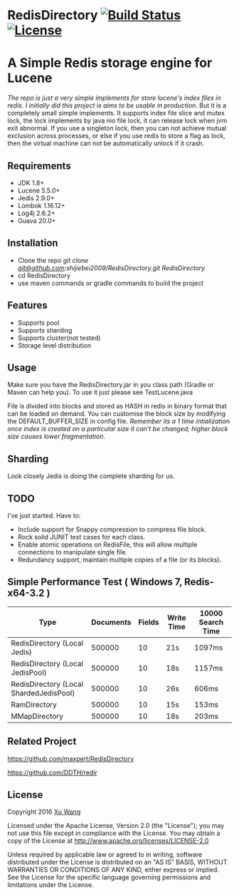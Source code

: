 RedisDirectory [![Build Status](https://api.travis-ci.org/shijiebei2009/RedisDirectory.svg?branch=master)](https://travis-ci.org/shijiebei2009/RedisDirectory)   [![License](https://img.shields.io/badge/license-Apache%202-4EB1BA.svg)](https://www.apache.org/licenses/LICENSE-2.0.html)
===========================================================================================================================================================================================================================================================================================
A Simple Redis storage engine for Lucene
========================================

_The repo is just a very simple implements for store lucene's index files in redis. I initially did this project is aims to be usable in production_.
But it is a completely small simple implements. It supports index file slice and mutex lock, the lock implements by java nio file lock, it can release lock when jvm exit abnormal.
If you use a singleton lock, then you can not achieve mutual exclusion across processes, or else if you use redis to store a flag as lock, then the virtual machine can not be automatically unlock if it crash.

Requirements
------------

* JDK 1.8+
* Lucene 5.5.0+
* Jedis 2.9.0+
* Lombok 1.16.12+
* Log4j 2.6.2+
* Guava 20.0+

Installation
------------

*   Clone the repo _git clone git@github.com:shijiebei2009/RedisDirectory.git RedisDirectory_
*   cd RedisDirectory
*   use maven commands or gradle commands to build the project

Features
--------
*   Supports pool
*   Supports sharding
*   Supports cluster(not tested)
*   Storage level distribution

Usage
-----

 Make sure you have the RedisDirectory.jar in you class path (Gradle or Maven can help you). To use it just please see TestLucene.java

File is divided into blocks and stored as HASH in redis in binary format that can be loaded on demand. You can customise the block size by modifying the DEFAULT_BUFFER_SIZE in config file. *Remember its a 1 time intialization once index is created on a particular size it can't be changed; higher block size causes lower fragmentation*.

Sharding
--------

 Look closely Jedis is doing the complete sharding for us.

TODO
----

I've just started. Have to:

*   Include support for Snappy compression to compress file block.
*   Rock solid JUNIT test cases for each class.
*   Enable atomic operations on RedisFile, this will allow multiple connections to manipulate single file.
*   Redundancy support, maintain multiple copies of a file (or its blocks).

## Simple Performance Test ( Windows 7, Redis-x64-3.2 )
|Type|Documents|Fields|Write Time |10000 Search Time |
|---|---|---|---|---|
|RedisDirectory (Local Jedis)|500000|10|21s|1097ms|
|RedisDirectory (Local JedisPool)|500000|10|18s|1157ms|
|RedisDirectory (Local ShardedJedisPool)|500000|10|26s|606ms|
|RamDirectory|500000|10|15s|153ms|
|MMapDirectory|500000|10|18s|203ms|

## Related Project
https://github.com/maxpert/RedisDirectory

https://github.com/DDTH/redir

## License

Copyright 2016 [Xu Wang](http://codepub.cn)

Licensed under the Apache License, Version 2.0 (the "License");
you may not use this file except in compliance with the License.
You may obtain a copy of the License at http://www.apache.org/licenses/LICENSE-2.0

Unless required by applicable law or agreed to in writing, software
distributed under the License is distributed on an "AS IS" BASIS,
WITHOUT WARRANTIES OR CONDITIONS OF ANY KIND, either express or implied.
See the License for the specific language governing permissions and
limitations under the License.